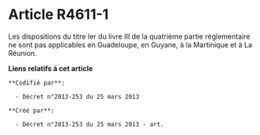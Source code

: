 # Article R4611-1

Les dispositions du titre Ier du livre III de la quatrième partie réglementaire ne sont pas applicables en Guadeloupe, en
Guyane, à la Martinique et à La Réunion.

**Liens relatifs à cet article**

	**Codifié par**:

	  - Décret n°2013-253 du 25 mars 2013

	**Créé par**:

	  - Décret n°2013-253 du 25 mars 2013 - art.

